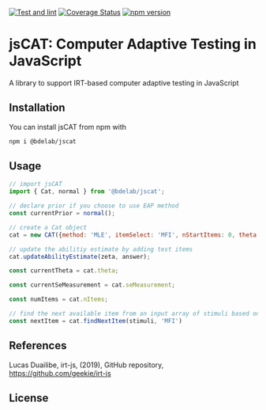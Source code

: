[![Test and lint](https://github.com/yeatmanlab/jsCAT/actions/workflows/ci.yml/badge.svg)](https://github.com/yeatmanlab/jsCAT/actions/workflows/ci.yml)
[![Coverage Status](https://coveralls.io/repos/github/yeatmanlab/jsCAT/badge.svg?branch=main)](https://coveralls.io/github/yeatmanlab/jsCAT?branch=main)
[![npm version](https://badge.fury.io/js/@bdelab%2Fjscat.svg)](https://badge.fury.io/js/@bdelab%2Fjscat)
# jsCAT: Computer Adaptive Testing in JavaScript
A library to support IRT-based computer adaptive testing in JavaScript

## Installation 
You can install jsCAT from npm with 
```bash
npm i @bdelab/jscat
```

## Usage
```JavaScript
// import jsCAT
import { Cat, normal } from '@bdelab/jscat';

// declare prior if you choose to use EAP method
const currentPrior = normal();

// create a Cat object 
cat = new CAT({method: 'MLE', itemSelect: 'MFI', nStartItems: 0, theta: 0, minTheta: -4, maxTheta: 4, prior: currentPrior})

// update the abilitiy estimate by adding test items 
cat.updateAbilityEstimate(zeta, answer);

const currentTheta = cat.theta;

const currentSeMeasurement = cat.seMeasurement;

const numItems = cat.nItems;

// find the next available item from an input array of stimuli based on a selection method
const nextItem = cat.findNextItem(stimuli, 'MFI')
```

## References
Lucas Duailibe, irt-js, (2019), GitHub repository, https://github.com/geekie/irt-js

## License
